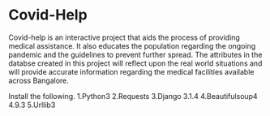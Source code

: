 # Covid-Help
Covid-help is an interactive project that aids the process of providing medical assistance.
It also educates the population regarding the ongoing pandemic and the guidelines to prevent further spread.
The attributes in the databse created in this project will reflect upon the real world situations and will provide accurate information regarding the medical 
facilities available across Bangalore.

Install  the following.
1.Python3
2.Requests
3.Django 3.1.4
4.Beautifulsoup4 4.9.3
5.Urllib3
